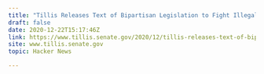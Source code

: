 ```yaml
---
title: "Tillis Releases Text of Bipartisan Legislation to Fight Illegal Streaming"
draft: false
date: 2020-12-22T15:17:46Z
link: https://www.tillis.senate.gov/2020/12/tillis-releases-text-of-bipartisan-legislation-to-fight-illegal-streaming-by-criminal-organizations?utm_medium=RSS&utm_source=hune
site: www.tillis.senate.gov
topic: Hacker News  

---
```

